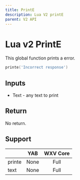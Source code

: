 ```yaml
---
title: PrintE
description: Lua V2 printE
parent: V2 API
---
```

# Lua v2 PrintE

This global function prints a error.

```lua
printe('Incorrect response')
```

## Inputs

- Text - any text to print

## Return

No return.

## Support

|        | YAB  | WXV Core |
| ------ | :--: | :------: |
| printe | None | Full     |
| text   | None | Full     |
